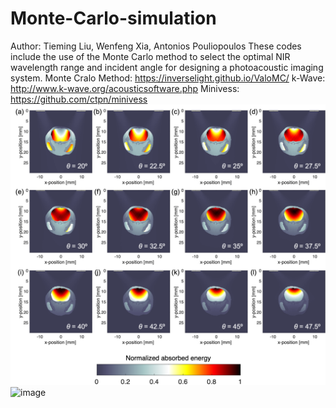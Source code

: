 # Monte-Carlo-simulation

Author: Tieming Liu, Wenfeng Xia, Antonios Pouliopoulos
These codes include the use of the Monte Carlo method to select the optimal NIR wavelength range and incident angle for designing a photoacoustic imaging system.
Monte Cralo Method: https://inverselight.github.io/ValoMC/
k-Wave: http://www.k-wave.org/acousticsoftware.php
Minivess: https://github.com/ctpn/minivess
![image](https://github.com/tiemingliu/Monte-Carlo-simulation/blob/main/Figure5.png)
![image](https://github.com/tiemingliu/Monte-Carlo-simulation/blob/main/Figure_compare.png)
